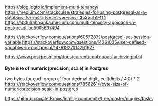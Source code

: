
https://blog.logto.io/implement-multi-tenancy/
https://medium.com/stackpulse/strategies-for-using-postgresql-as-a-database-for-multi-tenant-services-f2a2ba187414
https://abdulrahmanka.medium.com/multi-tenancy-approach-in-postgresql-be5005697494

https://stackoverflow.com/questions/60572872/postgresql-set-session-variable
https://stackoverflow.com/questions/14261035/user-defined-variables-in-postgresql/14261927#14261927

https://www.postgresql.org/docs/current/continuous-archiving.html

#### Byte size of numeric(precision, scale) in Postgres

two bytes for each group of four decimal digits
ceil(digits / 4.0) * 2
https://stackoverflow.com/questions/78562614/byte-size-of-numericprecision-scale-in-postgres

https://github.com/JetBrains/intellij-community/tree/master/plugins/tasks